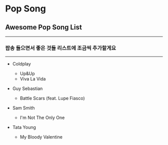 # Pop Song
## Awesome Pop Song List
------------------------  
### 팝송 들으면서 좋은 것들 리스트에 조금씩 추가할게요

------------------------  

- Coldplay
    - Up&Up
    - Viva La Vida

- Guy Sebastian
    - Battle Scars (feat. Lupe Fiasco)

- Sam Smith
    - I'm Not The Only One

- Tata Young
    - My Bloody Valentine
